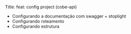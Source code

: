 Title: feat: config project (cobe-api)

- Configurando a documentação com swagger + stoplight
- Configurando roteamento
- Configurando estrutura
